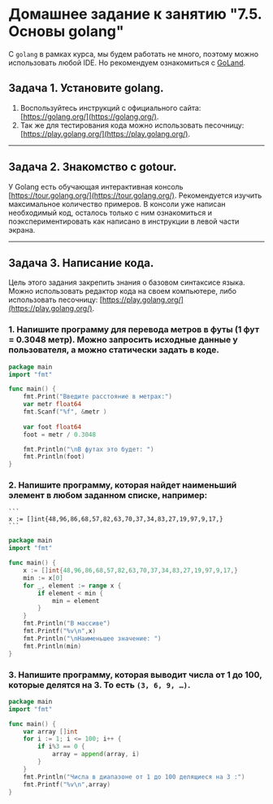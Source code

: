 # Домашнее задание к занятию "7.5. Основы golang"

С `golang` в рамках курса, мы будем работать не много, поэтому можно использовать любой IDE. 
Но рекомендуем ознакомиться с [GoLand](https://www.jetbrains.com/ru-ru/go/).  

## Задача 1. Установите golang.
1. Воспользуйтесь инструкций с официального сайта: [https://golang.org/](https://golang.org/).
2. Так же для тестирования кода можно использовать песочницу: [https://play.golang.org/](https://play.golang.org/).

____

## Задача 2. Знакомство с gotour.
У Golang есть обучающая интерактивная консоль [https://tour.golang.org/](https://tour.golang.org/). 
Рекомендуется изучить максимальное количество примеров. В консоли уже написан необходимый код, 
осталось только с ним ознакомиться и поэкспериментировать как написано в инструкции в левой части экрана.  
____
## Задача 3. Написание кода. 
Цель этого задания закрепить знания о базовом синтаксисе языка. Можно использовать редактор кода 
на своем компьютере, либо использовать песочницу: [https://play.golang.org/](https://play.golang.org/).

### 1. Напишите программу для перевода метров в футы (1 фут = 0.3048 метр). Можно запросить исходные данные у пользователя, а можно статически задать в коде.
``` go
package main
import "fmt"

func main() {
	fmt.Print("Введите расстояние в метрах:")
	var metr float64
	fmt.Scanf("%f", &metr )
 
	var foot float64
	foot = metr / 0.3048

	fmt.Println("\nВ футах это будет: ")
	fmt.Println(foot)  
}
```
### 2. Напишите программу, которая найдет наименьший элемент в любом заданном списке, например:
    ```
    x := []int{48,96,86,68,57,82,63,70,37,34,83,27,19,97,9,17,}
    ```
``` go
package main
import "fmt"

func main() {
	x := []int{48,96,86,68,57,82,63,70,37,34,83,27,19,97,9,17,}
	min := x[0]
	for _, element := range x {
		if element < min {
			min = element
		}  
	} 
	fmt.Println("В массиве")
	fmt.Printf("%v\n",x)
	fmt.Println("\nНаименьшее значение: ")
	fmt.Println(min)
}
```
### 3. Напишите программу, которая выводит числа от 1 до 100, которые делятся на 3. То есть `(3, 6, 9, …)`.

``` go
package main
import "fmt"

func main() {
    var array []int
    for i := 1; i <= 100; i++ {
        if i%3 == 0 {
        	array = append(array, i)
        }
    }
    fmt.Println("Числа в диапазоне от 1 до 100 делящиеся на 3 :")
	fmt.Printf("%v\n",array)
}
```

```
